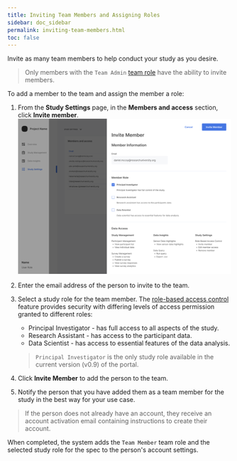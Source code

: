 ```yaml
---
title: Inviting Team Members and Assigning Roles
sidebar: doc_sidebar
permalink: inviting-team-members.html
toc: false
---
```


Invite as many team members to help conduct your study as you desire.

> Only members with the `Team Admin` [team role](role-based-access-control.md#team-roles) have the ability to invite members.

To add a member to the team and assign the member a role:

1. From the **Study Settings** page, in the **Members and access** section, click **Invite member**.
    ![inviting-team-members](../../../images/inviting-team-members.png)

2. Enter the email address of the person to invite to the team.

3. Select a study role for the team member. The [role-based access control](role-based-access-control.md) feature provides security with differing levels of access permission granted to different roles:

    - Principal Investigator - has full access to all aspects of the study.
    - Research Assistant - has access to the participant data.
    - Data Scientist - has access to essential features of the data analysis.

    > `Principal Investigator` is the only study role available in the current version (v0.9) of the portal.

4. Click **Invite Member** to add the person to the team.

5. Notify the person that you have added them as a team member for the study in the best way for your use case.

> If the person does not already have an account, they receive an account activation email containing instructions to create their account.

When completed, the system adds the `Team Member` team role and the selected study role for the spec to the person's account settings.